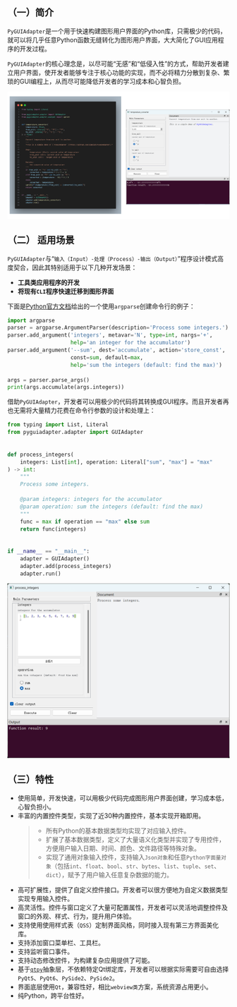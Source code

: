 ## （一）简介

`PyGUIAdapter`是一个用于快速构建图形用户界面的Python库，只需极少的代码，就可以将几乎任意Python函数无缝转化为图形用户界面，大大简化了GUI应用程序的开发过程。

`PyGUIAdapter`的核心理念是，以尽可能“无感”和“低侵入性”的方式，帮助开发者建立用户界面，使开发者能够专注于核心功能的实现，而不必将精力分散到复杂、繁琐的GUI编程上，从而尽可能降低开发者的学习成本和心智负担。

<div style="text-align: center;">
    <img src="./assets/hello_world.png" />
</div>


## （二） 适用场景

`PyGUIAdapter`与“`输入（Input）-处理（Process）-输出（Output）`”程序设计模式高度契合，因此其特别适用于以下几种开发场景：

- **工具类应用程序的开发**
- **将现有`CLI`程序快速迁移到图形界面**

下面是[Python官方文档](https://docs.python.org/3/library/argparse.html#example)给出的一个使用`argparse`创建命令行的例子：

```python
import argparse
parser = argparse.ArgumentParser(description='Process some integers.')
parser.add_argument('integers', metavar='N', type=int, nargs='+',
                    help='an integer for the accumulator')
parser.add_argument('--sum', dest='accumulate', action='store_const',
                    const=sum, default=max,
                    help='sum the integers (default: find the max)')

args = parser.parse_args()
print(args.accumulate(args.integers))
```

借助`PyGUIAdapter`，开发者可以用极少的代码将其转换成GUI程序。而且开发者再也无需将大量精力花费在命令行参数的设计和处理上：

```python
from typing import List, Literal
from pyguiadapter.adapter import GUIAdapter


def process_integers(
    integers: List[int], operation: Literal["sum", "max"] = "max"
) -> int:
    """
    Process some integers.

    @param integers: integers for the accumulator
    @param operation: sum the integers (default: find the max)
    """
    func = max if operation == "max" else sum
    return func(integers)


if __name__ == "__main__":
    adapter = GUIAdapter()
    adapter.add(process_integers)
    adapter.run()


```

<div style="text-align:center">
    <img src="assets/process_integers.png" />
</div>

## （三）特性

- 使用简单，开发快速，可以用极少代码完成图形用户界面创建，学习成本低，心智负担小。 
- 丰富的内置控件类型，实现了近30种内置控件，基本实现开箱即用。
  > - 所有Python的基本数据类型均实现了对应输入控件。
  > - 扩展了基本数据类型，定义了大量语义化类型并实现了专用控件，方便用户输入日期、时间、颜色、文件路径等特殊对象。
  > - 实现了通用对象输入控件，支持输入`Json对象`和任意`Python字面量对象`（包括`int`、`float`、`bool`、`str`、`bytes`、`list`、`tuple`、`set`、`dict`），赋予了用户输入任意复杂数据的能力。
- 高可扩展性，提供了自定义控件接口。开发者可以很方便地为自定义数据类型实现专用输入控件。
- 高灵活性。控件与窗口定义了大量可配置属性，开发者可以灵活地调整控件及窗口的外观、样式、行为，提升用户体验。
- 支持使用使用样式表（`QSS`）定制界面风格，同时接入现有第三方界面美化库。
- 支持添加窗口菜单栏、工具栏。
- 支持监听窗口事件。
- 支持动态修改控件，为构建复杂应用提供了可能。
- 基于[`qtpy`](https://github.com/spyder-ide/qtpy)抽象层，不依赖特定Qt绑定库，开发者可以根据实际需要可自由选择`PyQt5`、`PyQt6`、`PySide2`、`PySide2`。
- 界面底层使用`Qt`，兼容性好，相比`webview类`方案，系统资源占用更小。
- 纯Python，跨平台性好。